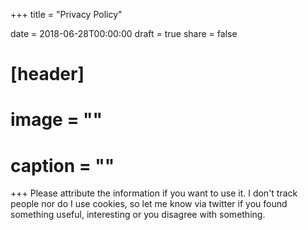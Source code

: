 +++
title = "Privacy Policy"

date = 2018-06-28T00:00:00
draft = true
share = false

# [header]
# image = ""
# caption = ""
+++
Please attribute the information if you want to use it. 
I don't track people nor do I use cookies, so let me  know via twitter if you found something useful, interesting or you disagree with something.
